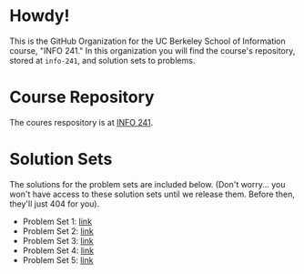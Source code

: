 # Howdy! 

This is the GitHub Organization for the UC Berkeley School of Information course, "INFO 241." In this organization you will find the course's repository, stored at `info-241`, and solution sets to problems. 

# Course Repository 

The coures respository is at [INFO 241](https://github.com/info-241/info-241). 

# Solution Sets 

The solutions for the problem sets are included below. (Don't worry... you won't have access to these solution sets until we release them. Before then, they'll just 404 for you). 

- Problem Set 1: [link](https://github.com/info-241/problem-set-1-solution)
- Problem Set 2: [link](https://github.com/info-241/problem-set-2-solution)
- Problem Set 3: [link](https://github.com/info-241/problem-set-3-solution)
- Problem Set 4: [link](https://github.com/info-241/problem-set-4-solution)
- Problem Set 5: [link](https://github.com/info-241/problem-set-5-solution)
